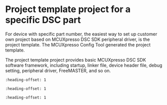 # Project template project for a specific DSC part

For device with specific part number, the easiest way to set up customer own project based on MCUXpresso DSC SDK peripheral driver, is the project template. The MCUXpresso Config Tool generated the project template.

The project template project provides basic MCUXpresso DSC SDK software framework, including startup, linker file, device header file, debug setting, peripheral driver, FreeMASTER, and so on.


```{include} ../topics/mcuxpresso_config_tool_support.md
:heading-offset: 1
```

```{include} ../topics/project_name.md
:heading-offset: 1
```

```{include} ../topics/peripheral_driver.md
:heading-offset: 1
```

